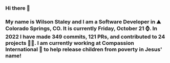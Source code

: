 ### Hi there 👋

### My name is Wilson Staley and I am a Software Developer in ⛰ Colorado Springs, CO.  It is currently Friday, October 21 ⌚. In 2022 I have made 349 commits, 121 PRs, and contributed to 24 projects 👨‍💻. I am currently working at Compassion International 🏢 to help release children from poverty in Jesus' name!